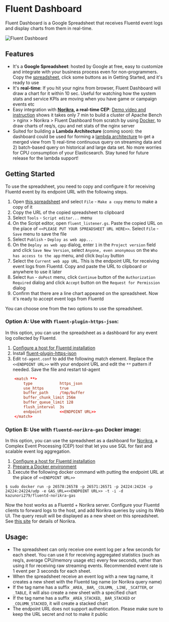 Fluent Dashboard
====================

Fluent Dashboard is a Google Spreadsheet that receives Fluentd event logs and display charts from them in real-time. 


![Fluent Dashboard](http://i.giflike.com/sLgJtW9.gif)

## Features

- It's a **Google Spreadsheet**: hosted by Google at free, easy to customize and integrate with your business process even for non-programmers. Copy the [spreadsheet](https://docs.google.com/spreadsheets/d/1mRG77KeAdEhOspGh00R7tQaDLvXC1th1pbe8P3tXm2A), click some buttons as in Getting Started, and it's ready to use
- It's **real-time**: If you hit your nginx from browser, Fluent Dashboard will draw a chart for it within 10 sec. Useful for watching how the system stats and service KPIs are moving when you have game or campaign events etc
- Easy integration with **[Norikra](https://github.com/norikra/norikra), a real-time CEP**: [Demo video and instruction](https://github.com/kazunori279/Fluent-Dashboard/blob/master/demo_instruction.md) shows it takes only 7 min to build a cluster of Apache Bench > nginx > Norikra > Fluent Dashboard from scratch by using [Docker](http://docker.io/), to draw charts of req/s, cpu and net stats of the nginx server
- Suited for building a **Lambda Architecture** (coming soon): the dashboard could be used for forming a [lambda architecture](http://lambda-architecture.net/) to get a merged view from 1) real-time continuous query on streaming data and 2) batch-based query on historical and large data set. No more worries for CPU consumption of your Elasticsearch. Stay tuned for future release for the lambda support!

## Getting Started

To use the spreadsheet, you need to copy and configure it for receiving Fluentd event by its endpoint URL with the following steps.

1. Open [this spreadsheet](https://docs.google.com/spreadsheets/d/1mRG77KeAdEhOspGh00R7tQaDLvXC1th1pbe8P3tXm2A) and select `File` - `Make a copy` menu to make a copy of it
2. Copy the URL of the copied spreadsheet to clipboard
3. Select `Tools` - `Script editor...` menu
4. On the Script editor, open `fluent_listener.gs`. Paste the copied URL on the place of `<<PLEASE PUT YOUR SPREADSHEET URL HERE>>`. Select `File` - `Save` menu to save the file
5. Select `Publish` - `Deploy as web app...`
6. On the `Deploy as web app` dialog, enter `1` in the `Project version` field and click `Save New Version`, select `Anyone, even anonymous` on the `Who has access to the app` menu, and click `Deploy` button
7. Select the `Current web app URL`. This is the endpoint URL for receiving event logs from Fluentd. Copy and paste the URL to clipboard or anywhere to use it later
8. Select `Run` - `doPost` menu, click `Continue` button of the `Authorization Required` dialog and click `Accept` button on the `Request for Permission` dialog
9. Confirm that there are a line chart appeared on the spreadsheet. Now it's ready to accept event logs from Fluentd

You can choose one from the two options to use the spreadsheet.

### Option A: Use with `fluent-plugin-https-json`:

In this option, you can use the spreadsheet as a dashboard for any event log collected by Fluentd. 

1. [Configure a host for Fluentd installation](https://www.google.com/url?q=http://docs.fluentd.org/articles/before-install&usd=2&usg=ALhdy2-Eq3wSUPNxaZr13oC2Mt5UssbUhw)
2. Install [fluent-plugin-https-json](https://github.com/jdoconnor/fluentd_https_out)
4. Edit `td-agent.conf` to add the following match element. Replace the `<<ENDPOINT URL>>` with your endpoint URL and edit the `**` pattern if needed. Save the file and restart td-agent

```td-agent.conf
    <match **>
        type            https_json
        use_https       true
        buffer_path     /tmp/buffer
        buffer_chunk_limit 256m
        buffer_queue_limit 128
        flush_interval  3s
        endpoint        <<ENDPOINT URL>>
    </match>
```

### Option B: Use with `fluentd-norikra-gas` Docker image:

In this option, you can use the spreadsheet as a dashboard for [Norikra](http://norikra.github.io/), a Complex Event Processing (CEP) tool that let you use SQL for fast and scalable event log aggregation.

1. [Configure a host for Fluentd installation](https://www.google.com/url?q=http://docs.fluentd.org/articles/before-install&usd=2&usg=ALhdy2-Eq3wSUPNxaZr13oC2Mt5UssbUhw)
2. [Prepare a Docker environment](https://www.google.com/url?q=https://www.docker.io/&usd=2&usg=ALhdy2-uNZKLM-jQQXncnc5eKHG-11c4og)
3. Execute the following docker command with putting the endpoint URL at the place of `<<ENDPOINT URL>>`

```
$ sudo docker run -p 26578:26578 -p 26571:26571 -p 24224:24224 -p 24224:24224/udp -e GAS_URL=<<ENDPOINT URL>> -t -i -d kazunori279/fluentd-norikra-gas
```

Now the host works as a Fluentd + Norikra server. Configure your Fluentd clients to forward logs to the host, and add Norikra queries by using its Web UI. The query result will be displayed as a new sheet on this spreadsheet. See [this site](http://norikra.github.io/) for details of Norikra.

## Usage:

- The spreadsheet can only receive one event log per a few seconds for each sheet. You can use it for receiving aggregated statistics (such as req/s, average CPU/memory usage etc) every few seconds, rather than using it for receiving raw streaming events. Recommended event rate is 1 event per 3 seconds for each sheet.
- When the spreadsheet receive an event log with a new tag name, it creates a new sheet with the Fluentd tag name (or Norikra query name)
- If the tag name has a suffix `_AREA`, `_BAR`, `_COLUMN`, `_LINE`, `_SCATTER`, or `_TABLE`, it will also create a new sheet with a specified chart
- If the tag name has a suffix `_AREA_STACKED`, `_BAR_STACKED` or `_COLUMN_STACKED`, it will create a stacked chart
- The endpoint URL does not support authentication. Please make sure to keep the URL secret and not to make it public
